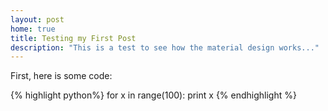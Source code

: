 ```yaml
---
layout: post
home: true
title: Testing my First Post
description: "This is a test to see how the material design works..."
---
```


First, here is some code:

{% highlight python%}
for x in range(100):
    print x
{% endhighlight %}

